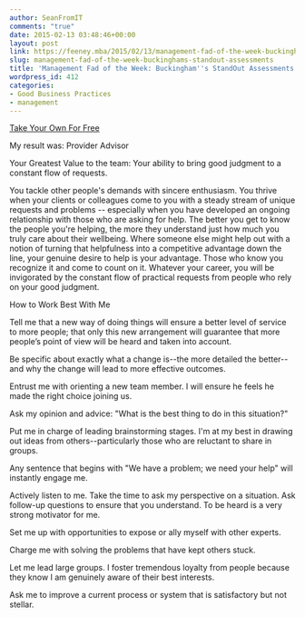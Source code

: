 ```yaml
---
author: SeanFromIT
comments: "true"
date: 2015-02-13 03:48:46+00:00
layout: post
link: https://feeney.mba/2015/02/13/management-fad-of-the-week-buckinghams-standout-assessments/
slug: management-fad-of-the-week-buckinghams-standout-assessments
title: 'Management Fad of the Week: Buckingham''s StandOut Assessments'
wordpress_id: 412
categories:
- Good Business Practices
- management
---
```


[Take Your Own For Free](http://www.strengthsmining.com/2014/02/persistance-without-purpose-is-just-misplaced-passion/)

My result was: Provider Advisor  


Your Greatest Value to the team:
Your ability to bring good judgment to a constant flow of requests.


You tackle other people's demands with sincere enthusiasm. You thrive when your clients or colleagues come to you with a steady stream of unique requests and problems -- especially when you have developed an ongoing relationship with those who are asking for help. The better you get to know the people you're helping, the more they understand just how much you truly care about their wellbeing. Where someone else might help out with a notion of turning that helpfulness into a competitive advantage down the line, your genuine desire to help is your advantage. Those who know you recognize it and come to count on it. Whatever your career, you will be invigorated by the constant flow of practical requests from people who rely on your good judgment.


How to Work Best With Me


Tell me that a new way of doing things will ensure a better level of service to more people; that only this new arrangement will guarantee that more people’s point of view will be heard and taken into account.




Be specific about exactly what a change is--the more detailed the better--and why the change will lead to more effective outcomes.




Entrust me with orienting a new team member. I will ensure he feels he made the right choice joining us.




Ask my opinion and advice: "What is the best thing to do in this situation?"




Put me in charge of leading brainstorming stages. I'm at my best in drawing out ideas from others--particularly those who are reluctant to share in groups.




Any sentence that begins with "We have a problem; we need your help" will instantly engage me.




Actively listen to me. Take the time to ask my perspective on a situation. Ask follow-up questions to ensure that you understand. To be heard is a very strong motivator for me.




Set me up with opportunities to expose or ally myself with other experts.




Charge me with solving the problems that have kept others stuck.




Let me lead large groups. I foster tremendous loyalty from people because they know I am genuinely aware of their best interests.




Ask me to improve a current process or system that is satisfactory but not stellar.
